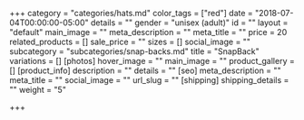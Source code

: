 +++
category = "categories/hats.md"
color_tags = ["red"]
date = "2018-07-04T00:00:00-05:00"
details = ""
gender = "unisex (adult)"
id = ""
layout = "default"
main_image = ""
meta_description = ""
meta_title = ""
price = 20
related_products = []
sale_price = ""
sizes = []
social_image = ""
subcategory = "subcategories/snap-backs.md"
title = "SnapBack"
variations = []
[photos]
hover_image = ""
main_image = ""
product_gallery = []
[product_info]
description = ""
details = ""
[seo]
meta_description = ""
meta_title = ""
social_image = ""
url_slug = ""
[shipping]
shipping_details = ""
weight = "5"

+++
